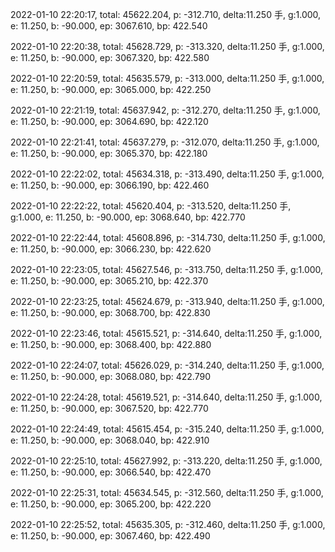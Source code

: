2022-01-10 22:20:17, total: 45622.204, p: -312.710, delta:11.250 手, g:1.000, e: 11.250, b: -90.000, ep: 3067.610, bp: 422.540

2022-01-10 22:20:38, total: 45628.729, p: -313.320, delta:11.250 手, g:1.000, e: 11.250, b: -90.000, ep: 3067.320, bp: 422.580

2022-01-10 22:20:59, total: 45635.579, p: -313.000, delta:11.250 手, g:1.000, e: 11.250, b: -90.000, ep: 3065.000, bp: 422.250

2022-01-10 22:21:19, total: 45637.942, p: -312.270, delta:11.250 手, g:1.000, e: 11.250, b: -90.000, ep: 3064.690, bp: 422.120

2022-01-10 22:21:41, total: 45637.279, p: -312.070, delta:11.250 手, g:1.000, e: 11.250, b: -90.000, ep: 3065.370, bp: 422.180

2022-01-10 22:22:02, total: 45634.318, p: -313.490, delta:11.250 手, g:1.000, e: 11.250, b: -90.000, ep: 3066.190, bp: 422.460

2022-01-10 22:22:22, total: 45620.404, p: -313.520, delta:11.250 手, g:1.000, e: 11.250, b: -90.000, ep: 3068.640, bp: 422.770

2022-01-10 22:22:44, total: 45608.896, p: -314.730, delta:11.250 手, g:1.000, e: 11.250, b: -90.000, ep: 3066.230, bp: 422.620

2022-01-10 22:23:05, total: 45627.546, p: -313.750, delta:11.250 手, g:1.000, e: 11.250, b: -90.000, ep: 3065.210, bp: 422.370

2022-01-10 22:23:25, total: 45624.679, p: -313.940, delta:11.250 手, g:1.000, e: 11.250, b: -90.000, ep: 3068.700, bp: 422.830

2022-01-10 22:23:46, total: 45615.521, p: -314.640, delta:11.250 手, g:1.000, e: 11.250, b: -90.000, ep: 3068.400, bp: 422.880

2022-01-10 22:24:07, total: 45626.029, p: -314.240, delta:11.250 手, g:1.000, e: 11.250, b: -90.000, ep: 3068.080, bp: 422.790

2022-01-10 22:24:28, total: 45619.521, p: -314.640, delta:11.250 手, g:1.000, e: 11.250, b: -90.000, ep: 3067.520, bp: 422.770

2022-01-10 22:24:49, total: 45615.454, p: -315.240, delta:11.250 手, g:1.000, e: 11.250, b: -90.000, ep: 3068.040, bp: 422.910

2022-01-10 22:25:10, total: 45627.992, p: -313.220, delta:11.250 手, g:1.000, e: 11.250, b: -90.000, ep: 3066.540, bp: 422.470

2022-01-10 22:25:31, total: 45634.545, p: -312.560, delta:11.250 手, g:1.000, e: 11.250, b: -90.000, ep: 3065.200, bp: 422.220

2022-01-10 22:25:52, total: 45635.305, p: -312.460, delta:11.250 手, g:1.000, e: 11.250, b: -90.000, ep: 3067.460, bp: 422.490